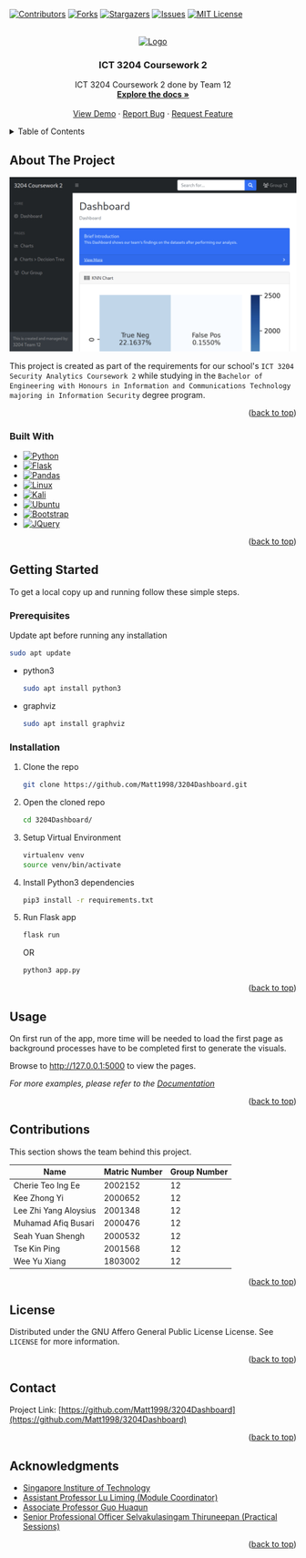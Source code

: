<!-- Improved compatibility of back to top link: See: https://github.com/othneildrew/Best-README-Template/pull/73 -->
<a name="readme-top"></a>
<!--
*** Thanks for checking out the Best-README-Template. If you have a suggestion
*** that would make this better, please fork the repo and create a pull request
*** or simply open an issue with the tag "enhancement".
*** Don't forget to give the project a star!
*** Thanks again! Now go create something AMAZING! :D
-->



<!-- PROJECT SHIELDS -->
<!--
*** I'm using markdown "reference style" links for readability.
*** Reference links are enclosed in brackets [ ] instead of parentheses ( ).
*** See the bottom of this document for the declaration of the reference variables
*** for contributors-url, forks-url, etc. This is an optional, concise syntax you may use.
*** https://www.markdownguide.org/basic-syntax/#reference-style-links
-->
[![Contributors][contributors-shield]][contributors-url]
[![Forks][forks-shield]][forks-url]
[![Stargazers][stars-shield]][stars-url]
[![Issues][issues-shield]][issues-url]
[![MIT License][license-shield]][license-url]



<!-- PROJECT LOGO -->
<br />
<div align="center">
  <a href="https://github.com/Matt1998/3204Dashboard">
    <img src="https://github.com/othneildrew/Best-README-Template/blob/master/images/logo.png?raw=true" alt="Logo" width="80" height="80">
  </a>

<h3 align="center">ICT 3204 Coursework 2</h3>

  <p align="center">
    ICT 3204 Coursework 2 done by Team 12
    <br />
    <a href="https://github.com/Matt1998/3204Dashboard"><strong>Explore the docs »</strong></a>
    <br />
    <br />
    <a href="https://github.com/Matt1998/3204Dashboard">View Demo</a>
    ·
    <a href="https://github.com/Matt1998/3204Dashboard/issues">Report Bug</a>
    ·
    <a href="https://github.com/Matt1998/3204Dashboard/issues">Request Feature</a>
  </p>
</div>



<!-- TABLE OF CONTENTS -->
<details>
  <summary>Table of Contents</summary>
  <ol>
    <li>
      <a href="#about-the-project">About The Project</a>
      <ul>
        <li><a href="#built-with">Built With</a></li>
      </ul>
    </li>
    <li>
      <a href="#getting-started">Getting Started</a>
      <ul>
        <li><a href="#prerequisites">Prerequisites</a></li>
        <li><a href="#installation">Installation</a></li>
      </ul>
    </li>
    <li><a href="#usage">Usage</a></li>
    <li><a href="#roadmap">Roadmap</a></li>
    <li><a href="#contributing">Contributing</a></li>
    <li><a href="#license">License</a></li>
    <li><a href="#contact">Contact</a></li>
    <li><a href="#acknowledgments">Acknowledgments</a></li>
  </ol>
</details>



<!-- ABOUT THE PROJECT -->
## About The Project

[![Product Name Screen Shot][product-screenshot]](https://github.com/Matt1998/3204Dashboard)

This project is created as part of the requirements for our school's `ICT 3204 Security Analytics Coursework 2` while studying in the `Bachelor of Engineering with Honours in Information and Communications Technology majoring in Information Security` degree program.

<p align="right">(<a href="#readme-top">back to top</a>)</p>



### Built With

* [![Python][Python]][Python-url]
* [![Flask][Flask]][Flask-url]
* [![Pandas][Pandas]][Pandas-url]
* [![Linux][Linux]][Linux-url]
* [![Kali][Kali.Linux]][Kali-url]
* [![Ubuntu][Ubuntu.Linux]][Ubuntu-url]
* [![Bootstrap][Bootstrap.com]][Bootstrap-url]
* [![JQuery][JQuery.com]][JQuery-url]

<p align="right">(<a href="#readme-top">back to top</a>)</p>



<!-- GETTING STARTED -->
## Getting Started

To get a local copy up and running follow these simple steps.

### Prerequisites

Update apt before running any installation
```sh
sudo apt update
```
* python3
  ```sh
  sudo apt install python3
  ```
* graphviz
  ```sh
  sudo apt install graphviz
  ```

### Installation

1. Clone the repo
   ```sh
   git clone https://github.com/Matt1998/3204Dashboard.git
   ```
2. Open the cloned repo
   ```sh
   cd 3204Dashboard/
   ```
3. Setup Virtual Environment
   ```sh
   virtualenv venv
   source venv/bin/activate
   ```
4. Install Python3 dependencies
   ```sh
   pip3 install -r requirements.txt
   ```
5. Run Flask app
   ```sh
   flask run
   ```
   OR
   ```sh
   python3 app.py
   ```

<p align="right">(<a href="#readme-top">back to top</a>)</p>



<!-- USAGE EXAMPLES -->
## Usage

On first run of the app, more time will be needed to load the first page as background processes have to be completed first to generate the visuals.

Browse to http://127.0.0.1:5000 to view the pages.

_For more examples, please refer to the [Documentation](#)_

<p align="right">(<a href="#readme-top">back to top</a>)</p>



<!-- CONTRIBUTIONS -->
## Contributions

This section shows the team behind this project.

| Name                  | Matric Number | Group Number |
|-----------------------|---------------|-------------|
| Cherie Teo Ing Ee     | 2002152       | 12          |
| Kee Zhong Yi          | 2000652       | 12          |
| Lee Zhi Yang Aloysius | 2001348       | 12          |
| Muhamad Afiq Busari   | 2000476       | 12          |
| Seah Yuan Shengh      | 2000532       | 12          |
| Tse Kin Ping          | 2001568       | 12          |
| Wee Yu Xiang          | 1803002       | 12          |

<p align="right">(<a href="#readme-top">back to top</a>)</p>



<!-- LICENSE -->
## License

Distributed under the GNU Affero General Public License License. See `LICENSE` for more information.

<p align="right">(<a href="#readme-top">back to top</a>)</p>



<!-- CONTACT -->
## Contact

Project Link: [https://github.com/Matt1998/3204Dashboard](https://github.com/Matt1998/3204Dashboard)

<p align="right">(<a href="#readme-top">back to top</a>)</p>



<!-- ACKNOWLEDGMENTS -->
## Acknowledgments

* [Singapore Institure of Technology](https://www.singaporetech.edu.sg/)
* [Assistant Professor Lu Liming (Module Coordinator)](https://www.singaporetech.edu.sg/directory/faculty/liming-lu)
* [Associate Professor Guo Huaqun](https://www.singaporetech.edu.sg/directory/faculty/huaqun-guo)
* [Senior Professional Officer Selvakulasingam Thiruneepan (Practical Sessions)](https://www.singaporetech.edu.sg/directory/professional-officers/thiruneepan-selvakulasingam)

<p align="right">(<a href="#readme-top">back to top</a>)</p>



<!-- MARKDOWN LINKS & IMAGES -->
<!-- https://www.markdownguide.org/basic-syntax/#reference-style-links -->
[contributors-shield]: https://img.shields.io/github/contributors/Matt1998/3204Dashboard.svg?style=for-the-badge
[contributors-url]: https://github.com/Matt1998/3204Dashboard/graphs/contributors
[forks-shield]: https://img.shields.io/github/forks/Matt1998/3204Dashboard.svg?style=for-the-badge
[forks-url]: https://github.com/Matt1998/3204Dashboard/network/members
[stars-shield]: https://img.shields.io/github/stars/Matt1998/3204Dashboard.svg?style=for-the-badge
[stars-url]: https://github.com/Matt1998/3204Dashboard/stargazers
[issues-shield]: https://img.shields.io/github/issues/Matt1998/3204Dashboard.svg?style=for-the-badge
[issues-url]: https://github.com/Matt1998/3204Dashboard/issues
[license-shield]: https://img.shields.io/github/license/Matt1998/3204Dashboard.svg?style=for-the-badge
[license-url]: https://github.com/Matt1998/3204Dashboard/blob/master/LICENSE.txt
[product-screenshot]: img.png
[Python]: https://img.shields.io/badge/Python-FFD43B?style=for-the-badge&logo=python&logoColor=blue
[Python-url]: https://www.python.org
[Flask]: https://img.shields.io/badge/Flask-000000?style=for-the-badge&logo=flask&logoColor=white
[Flask-url]: https://flask.palletsprojects.com/en/2.2.x/
[Pandas]: https://img.shields.io/badge/Pandas-2C2D72?style=for-the-badge&logo=pandas&logoColor=white
[Pandas-url]: https://pandas.pydata.org
[Kali.Linux]: https://img.shields.io/badge/Kali_Linux-557C94?style=for-the-badge&logo=kali-linux&logoColor=white
[Kali-url]: https://www.kali.org
[Ubuntu.Linux]: https://img.shields.io/badge/Ubuntu-E95420?style=for-the-badge&logo=ubuntu&logoColor=white
[Ubuntu-url]: https://ubuntu.com
[Linux]: https://img.shields.io/badge/Linux-FCC624?style=for-the-badge&logo=linux&logoColor=black
[Linux-url]: https://www.linux.org
[Bootstrap.com]: https://img.shields.io/badge/Bootstrap-563D7C?style=for-the-badge&logo=bootstrap&logoColor=white
[Bootstrap-url]: https://getbootstrap.com
[JQuery.com]: https://img.shields.io/badge/jQuery-0769AD?style=for-the-badge&logo=jquery&logoColor=white
[JQuery-url]: https://jquery.com 